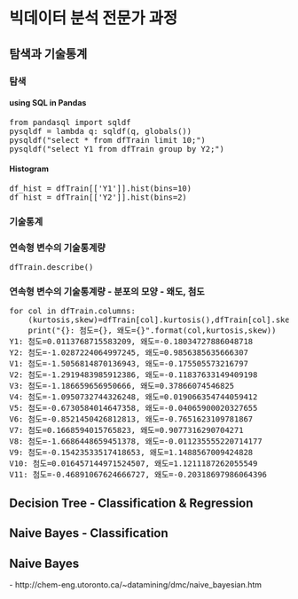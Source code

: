 <h1>빅데이터 분석 전문가 과정</h1>
<h2>탐색과 기술통계</h2>
<h3>탐색</h3>

<h4>using SQL in Pandas</h4>
<pre>
from pandasql import sqldf
pysqldf = lambda q: sqldf(q, globals())
pysqldf("select * from dfTrain limit 10;")
pysqldf("select Y1 from dfTrain group by Y2;")
</pre>



<h4>Histogram</h4>
<pre>
df_hist = dfTrain[['Y1']].hist(bins=10)
df_hist = dfTrain[['Y2']].hist(bins=2)
</pre>



<h3>기술통계</h3>

<h3>연속형 변수의 기술통계량</h3>
<pre>
dfTrain.describe()
</pre>

<h3>연속형 변수의 기술통계량 - 분포의 모양 - 왜도, 첨도</h3>
<pre>
for col in dfTrain.columns:
    (kurtosis,skew)=dfTrain[col].kurtosis(),dfTrain[col].skew()
    print("{}: 첨도={}, 왜도={}".format(col,kurtosis,skew))
Y1: 첨도=0.0113768715583209, 왜도=-0.18034727886048718
Y2: 첨도=-1.0287224064997245, 왜도=0.9856385635666307
V1: 첨도=-1.5056814870136943, 왜도=-0.175505573216797
V2: 첨도=-1.2919483985912386, 왜도=-0.11837633149409198
V3: 첨도=-1.186659656950666, 왜도=0.37866074546825
V4: 첨도=-1.0950732744326248, 왜도=0.019066354744059412
V5: 첨도=-0.6730584014647358, 왜도=-0.04065900020327655
V6: 첨도=-0.8521450426812813, 왜도=-0.7651623109781867
V7: 첨도=0.1668594015765823, 왜도=0.9077316290704271
V8: 첨도=-1.6686448659451378, 왜도=-0.011235555220714177
V9: 첨도=-0.15423533517418653, 왜도=1.1488567009424828
V10: 첨도=0.016457144971524507, 왜도=1.1211187262055549
V11: 첨도=-0.46891067624666727, 왜도=-0.20318697986064396
</pre>

<h2>Decision Tree - Classification & Regression</h2>

<h2>Naive Bayes - Classification</h2>




<h2>Naive Bayes</h2>
- http://chem-eng.utoronto.ca/~datamining/dmc/naive_bayesian.htm

